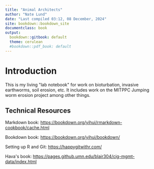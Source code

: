 ```yaml
---
title: "Animal Architects"
author: "Nate Lund"
date: "Last compiled 03:12, 08 December, 2024"
site: bookdown::bookdown_site
documentclass: book
output:
  bookdown::gitbook: default
  theme: cerulean
  #bookdown::pdf_book: default
---
```


# Introduction

This is my living "lab notebook" for work on bioturbation, invasive earthworms, soil erosion, etc. It includes work on the MITPPC Jumping worm erosion project among other things.


## Technical Resources

Markdown book: https://bookdown.org/yihui/rmarkdown-cookbook/cache.html

Bookdown book: https://bookdown.org/yihui/bookdown/

Setting up R and Git: https://happygitwithr.com/

Hava's book: https://pages.github.umn.edu/blair304/cig-mgmt-data/index.html
